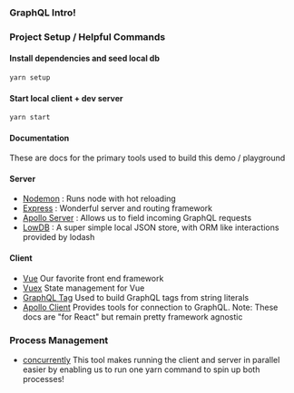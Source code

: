 ### GraphQL Intro!

### Project Setup / Helpful Commands

#### Install dependencies and seed local db
```bash
yarn setup
```

#### Start local client + dev server
```bash
yarn start
```

#### Documentation
These are docs for the primary tools used to build this demo / playground

#### Server
- [Nodemon](https://nodemon.io/) : Runs node with hot reloading
- [Express](https://expressjs.com/en/4x/api.html) : Wonderful server and routing framework
- [Apollo Server](https://www.apollographql.com/docs/apollo-server/) : Allows us to field incoming GraphQL requests
- [LowDB](https://github.com/typicode/lowdb) : A super simple local JSON store, with ORM like interactions provided by lodash

#### Client
- [Vue](https://vuejs.org/v2/api/) Our favorite front end framework
- [Vuex](https://vuex.vuejs.org/api/) State management for Vue
- [GraphQL Tag](https://github.com/apollographql/graphql-tag) Used to build GraphQL tags from string literals
- [Apollo Client](https//www.apollographql.com/docs/react/) Provides tools for connection to GraphQL. Note: These docs are "for React" but remain pretty framework agnostic

### Process Management
- [concurrently](https://github.com/kimmobrunfeldt/concurrently#readme) This tool makes running the client and server in parallel easier by enabling us to run one yarn command to spin up both processes!
